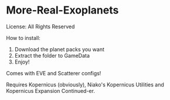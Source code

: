 # More-Real-Exoplanets

License: All Rights Reserved

How to install:

1. Download the planet packs you want
2. Extract the folder to GameData
3. Enjoy!

Comes with EVE and Scatterer configs!

Requires Kopernicus (obviously), Niako's Kopernicus Utilities and Kopernicus Expansion Continued-er.
